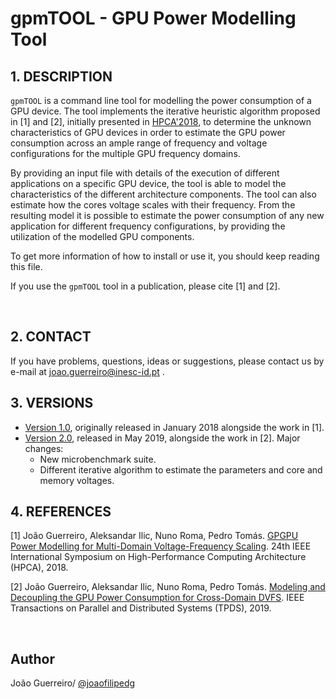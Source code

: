 # gpmTOOL - GPU Power Modelling Tool

## 1. DESCRIPTION

``gpmTOOL`` is a command line tool for modelling the power consumption of a GPU device. The tool implements the iterative heuristic algorithm proposed in [1] and [2], initially presented in [HPCA'2018](https://youtu.be/ppsPx6zaC0U), to determine the unknown characteristics of GPU devices in order to estimate the GPU power consumption across an ample range of frequency and voltage configurations for the multiple GPU frequency domains.

By providing an input file with details of the execution of different applications on a specific GPU device, the tool is able to model the characteristics of the different architecture components. The tool can also estimate how the cores voltage scales with their frequency. From the resulting model it is possible to estimate the power consumption of any new application for different frequency configurations, by providing the utilization of the modelled GPU components.

To get more information of how to install or use it, you should keep reading this file.

If you use the ``gpmTOOL`` tool in a publication, please cite [1] and [2].

<br/>

## 2. CONTACT

If you have problems, questions, ideas or suggestions, please contact us by e-mail at joao.guerreiro@inesc-id.pt .

## 3. VERSIONS

* [Version 1.0](https://github.com/hpc-ulisboa/gpupowermodel/tree/master/v1.0_HPCA2018), originally released in January 2018 alongside the work in [1].
* [Version 2.0](https://github.com/hpc-ulisboa/gpupowermodel/tree/master/v2.0_TPDS2019), released in May 2019, alongside the work in [2]. Major changes:
    * New microbenchmark suite.
    * Different iterative algorithm to estimate the parameters and core and memory voltages.

## 4. REFERENCES

[1] João Guerreiro, Aleksandar Ilic, Nuno Roma, Pedro Tomás. [GPGPU Power Modelling for Multi-Domain Voltage-Frequency Scaling](https://ieeexplore.ieee.org/abstract/document/8327055). 24th IEEE International Symposium on High-Performance Computing Architecture (HPCA), 2018.

[2] João Guerreiro, Aleksandar Ilic, Nuno Roma, Pedro Tomás. [Modeling and Decoupling the GPU Power Consumption for Cross-Domain DVFS](https://ieeexplore.ieee.org/abstract/document/8716300/).  IEEE Transactions on Parallel and Distributed Systems (TPDS), 2019.

<br/>

## Author
João Guerreiro/ [@joaofilipedg](https://github.com/joaofilipedg)
